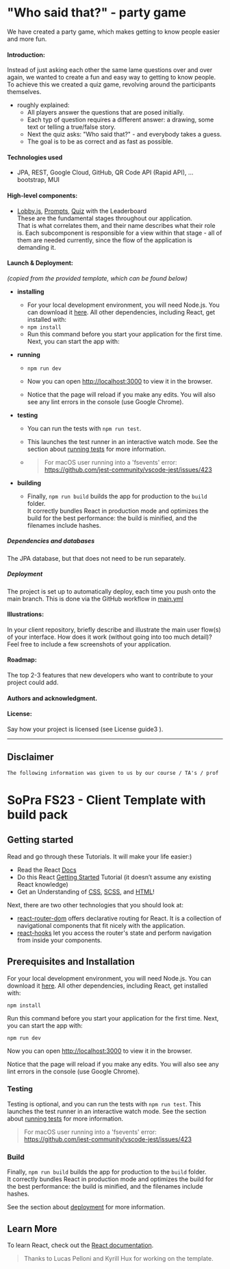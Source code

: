 # "Who said that?" - party game
We have created a party game, which makes getting to know people easier and more fun.


#### Introduction:
Instead of just asking each other the same lame questions over and over again, we wanted to create a fun and easy way to getting to know people. To achieve this we created a quiz game, revolving around the participants themselves.

- roughly explained:
    - All players answer the questions that are posed initially.
    - Each typ of question requires a different answer: a drawing, some text or telling a true/false story.
    - Next the quiz asks: "Who said that?" - and everybody takes a guess.
    - The goal is to be as correct and as fast as possible.


#### Technologies used

- JPA, REST, Google Cloud, GitHub, QR Code API (Rapid API), ... bootstrap, MUI 


#### High-level components:

- [Lobby.js](src%2Fcomponents%2Fviews%2FGameSetup%2FLobby.js), [Prompts](src%2Fcomponents%2Fviews%2FPrompts), [Quiz](src%2Fcomponents%2Fviews%2FQuiz) with the Leaderboard    
    These are the fundamental stages throughout our application.  
    That is what correlates them, and their name describes what their role is. Each subcomponent is responsible for a 
    view within that stage - all of them are needed currently, since the flow of the application is demanding it. 


#### Launch & Deployment:

_(copied from the provided template, which can be found below)_  

- **installing** 
  - For your local development environment, you will need Node.js. You can download it [here](https://nodejs.org). All other dependencies, including React, get installed with:
  - ```npm install```
  - Run this command before you start your application for the first time. Next, you can start the app with:


- **running**

  - ```npm run dev```

  - Now you can open [http://localhost:3000](http://localhost:3000) to view it in the browser.

  - Notice that the page will reload if you make any edits. You will also see any lint errors in the console (use Google Chrome).


- **testing**
  - You can run the tests with `npm run test`.
  - This launches the test runner in an interactive watch mode. See the section about [running tests](https://facebook.github.io/create-react-app/docs/running-tests) for more information.

  - > For macOS user running into a 'fsevents' error: https://github.com/jest-community/vscode-jest/issues/423

- **building**
  - Finally, `npm run build` builds the app for production to the `build` folder.<br>
  It correctly bundles React in production mode and optimizes the build for the best performance: the build is minified, and the filenames include hashes.<br>

##### Dependencies and databases 
The JPA database, but that does not need to be run separately. 

##### Deployment
The project is set up to automatically deploy, each time you push onto the main branch. This is done via the GitHub workflow in [main.yml](.github%2Fworkflows%2Fmain.yml)


#### Illustrations: 
In your client repository, briefly describe and illustrate the main user flow(s) of your interface. How does it work (without going into too much detail)? Feel free to include a few screenshots of your application.



#### Roadmap: 
The top 2-3 features that new developers who want to contribute to your project could add.

#### Authors and acknowledgment.

#### License: 
Say how your project is licensed (see License guide3 ).

---

## Disclaimer 
    The following information was given to us by our course / TA's / prof 

# SoPra FS23 - Client Template with build pack

## Getting started

Read and go through these Tutorials. It will make your life easier:)

- Read the React [Docs](https://reactjs.org/docs/getting-started.html)
- Do this React [Getting Started](https://reactjs.org/tutorial/tutorial.html) Tutorial (it doesn’t assume any existing React knowledge)
- Get an Understanding of [CSS](https://www.w3schools.com/Css/), [SCSS](https://sass-lang.com/documentation/syntax), and [HTML](https://www.w3schools.com/html/html_intro.asp)!

Next, there are two other technologies that you should look at:

* [react-router-dom](https://reacttraining.com/react-router/web/guides/quick-start) offers declarative routing for React. It is a collection of navigational components that fit nicely with the application. 
* [react-hooks](https://reactrouter.com/web/api/Hooks) let you access the router's state and perform navigation from inside your components.

## Prerequisites and Installation
For your local development environment, you will need Node.js. You can download it [here](https://nodejs.org). All other dependencies, including React, get installed with:

```npm install```

Run this command before you start your application for the first time. Next, you can start the app with:

```npm run dev```

Now you can open [http://localhost:3000](http://localhost:3000) to view it in the browser.

Notice that the page will reload if you make any edits. You will also see any lint errors in the console (use Google Chrome).

### Testing
Testing is optional, and you can run the tests with `npm run test`.
This launches the test runner in an interactive watch mode. See the section about [running tests](https://facebook.github.io/create-react-app/docs/running-tests) for more information.

> For macOS user running into a 'fsevents' error: https://github.com/jest-community/vscode-jest/issues/423

### Build
Finally, `npm run build` builds the app for production to the `build` folder.<br>
It correctly bundles React in production mode and optimizes the build for the best performance: the build is minified, and the filenames include hashes.<br>

See the section about [deployment](https://facebook.github.io/create-react-app/docs/deployment) for more information.

## Learn More

To learn React, check out the [React documentation](https://reactjs.org/).


> Thanks to Lucas Pelloni and Kyrill Hux for working on the template.
